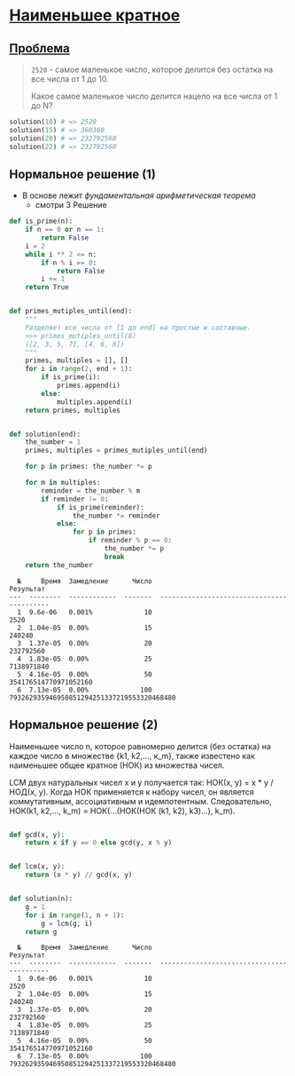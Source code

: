 # [Наименьшее кратное](TODO)

## [Проблема](https://euler.jakumo.org/problems/view/4.html)

> `2520` - самое маленькое число, которое делится без остатка на все числа от 1 до 10.
>
> Какое самое маленькое число делится нацело на все числа от 1 до N?

``` python
solution(10) # => 2520
solution(15) # => 360360
solution(20) # => 232792560
solution(22) # => 232792560
```

## Нормальное решение (1)

- В основе лежит *фундаментальная арифметическая теорема* 
    - смотри 3 Решение

``` python
def is_prime(n):
    if n == 0 or n == 1:
        return False
    i = 2
    while i ** 2 <= n:
        if n % i == 0:
            return False
        i += 1
    return True


def primes_mutiples_until(end):
    """
    Разделяет все числа от [1 до end] на простые и составные.
    >>> primes_mutiples_until(8)
    ([2, 3, 5, 7], [4, 6, 8])
    """
    primes, multiples = [], []
    for i in range(2, end + 1):
        if is_prime(i):
            primes.append(i)
        else:
            multiples.append(i)
    return primes, multiples


def solution(end):
    the_number = 1
    primes, multiples = primes_mutiples_until(end)

    for p in primes: the_number *= p

    for m in multiples:
        reminder = the_number % m
        if reminder != 0:
            if is_prime(reminder):
                the_number *= reminder
            else:
                for p in primes:
                    if reminder % p == 0:
                        the_number *= p
                        break
    return the_number

```
```text
  №     Время  Замедление      Число                                   Результат
---  --------  ------------  -------  ------------------------------------------
  1  9.6e-06   0.001%             10                                        2520
  2  1.04e-05  0.00%              15                                      240240
  3  1.37e-05  0.00%              20                                   232792560
  4  1.83e-05  0.00%              25                                  7138971840
  5  4.16e-05  0.00%              50                       354176514770971052160
  6  7.13e-05  0.00%             100  793262935946950851294251337219553320468480
```


## Нормальное решение (2)

Наименьшее число n, которое равномерно делится (без остатка) на каждое число в множестве {k1, k2,..., к_m},
также известено как наименьшее общее кратное (НОК) из множества чисел.
 
LCM двух натуральных чисел x и y получается так: НОК(x, y) = x * y / НОД(x, y).
Когда НОК применяется к набору чисел, он является коммутативным, ассоциативным и идемпотентным.
Следовательно, НОК(k1, k2,..., k_m) = НОК(...(НОК(НОК (k1, k2), k3)...), k_m).

```python

def gcd(x, y):
    return x if y == 0 else gcd(y, x % y)


def lcm(x, y):
    return (x * y) // gcd(x, y)


def solution(n):
    g = 1
    for i in range(1, n + 1):
        g = lcm(g, i)
    return g
```
```text
  №     Время  Замедление      Число                                   Результат
---  --------  ------------  -------  ------------------------------------------
  1  9.6e-06   0.001%             10                                        2520
  2  1.04e-05  0.00%              15                                      240240
  3  1.37e-05  0.00%              20                                   232792560
  4  1.83e-05  0.00%              25                                  7138971840
  5  4.16e-05  0.00%              50                       354176514770971052160
  6  7.13e-05  0.00%             100  793262935946950851294251337219553320468480
```